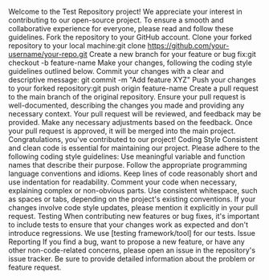 Welcome to the Test Repository project! We appreciate your interest in contributing to our open-source project. To ensure a smooth and collaborative experience for everyone, please read and follow these guidelines.
Fork the repository to your GitHub account.
Clone your forked repository to your local machine:git clone https://github.com/your-username/your-repo.git
Create a new branch for your feature or bug fix:git checkout -b feature-name
Make your changes, following the coding style guidelines outlined below.
Commit your changes with a clear and descriptive message: git commit -m "Add feature XYZ"
Push your changes to your forked repository:git push origin feature-name
Create a pull request to the main branch of the original repository. Ensure your pull request is well-documented, describing the changes you made and providing any necessary context.
Your pull request will be reviewed, and feedback may be provided. Make any necessary adjustments based on the feedback.
Once your pull request is approved, it will be merged into the main project. Congratulations, you've contributed to our project!
Coding Style
Consistent and clean code is essential for maintaining our project. Please adhere to the following coding style guidelines:
Use meaningful variable and function names that describe their purpose.
Follow the appropriate programming language conventions and idioms.
Keep lines of code reasonably short and use indentation for readability.
Comment your code when necessary, explaining complex or non-obvious parts.
Use consistent whitespace, such as spaces or tabs, depending on the project's existing conventions.
If your changes involve code style updates, please mention it explicitly in your pull request.
Testing
When contributing new features or bug fixes, it's important to include tests to ensure that your changes work as expected and don't introduce regressions. We use [testing framework/tool] for our tests.
Issue Reporting
If you find a bug, want to propose a new feature, or have any other non-code-related concerns, please open an issue in the repository's issue tracker. Be sure to provide detailed information about the problem or feature request.

